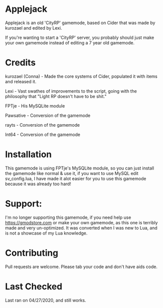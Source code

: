 # Applejack

Applejack is an old 'CityRP' gamemode, based on Cider that was made by kurozael and edited by Lexi.

If you're wanting to start a 'CityRP' server, you probably should just make your own gamemode instead of editing a 7 year old gamemode.
# Credits
kurozael (Conna) - Made the core systems of Cider, populated it with items and released it.

Lexi - Vast swathes of improvements to the script, going with the philosophy that "Light RP doesn't have to be shit."

FPTje - His MySQLite module

Pawsative - Conversion of the gamemode

rayts - Conversion of the gamemode

Int64 - Conversion of the gamemode

# Installation

This gamemode is using FPTje's MySQLite module, so you can just install the gamemode like normal & use it, if you want to use MySQL edit sv_config.lua, I have made it alot easier for you to use this gamemode because it was already too hard!

# Support:
I'm no longer supporting this gamemode, if you need help use https://gmodstore.com or make your own gamemode, as this one is terribly made and very un-optimized. It was converted when I was new to Lua, and is not a showcase of my Lua knowledge.

# Contributing
Pull requests are welcome. Please tab your code and don't have aids code.


# Last Checked
Last ran on 04/27/2020, and still works.

